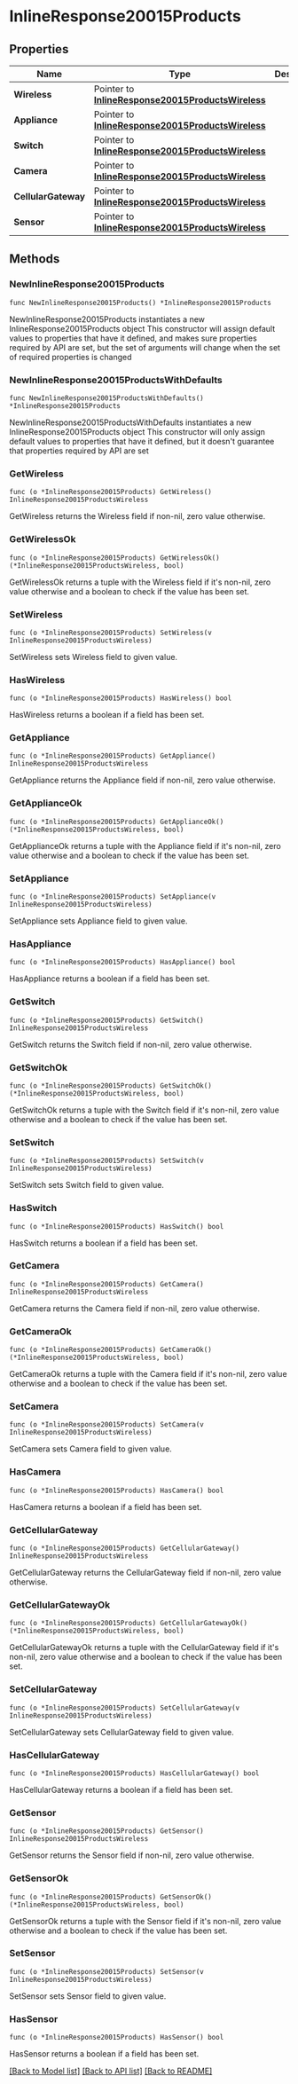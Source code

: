 # InlineResponse20015Products

## Properties

Name | Type | Description | Notes
------------ | ------------- | ------------- | -------------
**Wireless** | Pointer to [**InlineResponse20015ProductsWireless**](InlineResponse20015ProductsWireless.md) |  | [optional] 
**Appliance** | Pointer to [**InlineResponse20015ProductsWireless**](InlineResponse20015ProductsWireless.md) |  | [optional] 
**Switch** | Pointer to [**InlineResponse20015ProductsWireless**](InlineResponse20015ProductsWireless.md) |  | [optional] 
**Camera** | Pointer to [**InlineResponse20015ProductsWireless**](InlineResponse20015ProductsWireless.md) |  | [optional] 
**CellularGateway** | Pointer to [**InlineResponse20015ProductsWireless**](InlineResponse20015ProductsWireless.md) |  | [optional] 
**Sensor** | Pointer to [**InlineResponse20015ProductsWireless**](InlineResponse20015ProductsWireless.md) |  | [optional] 

## Methods

### NewInlineResponse20015Products

`func NewInlineResponse20015Products() *InlineResponse20015Products`

NewInlineResponse20015Products instantiates a new InlineResponse20015Products object
This constructor will assign default values to properties that have it defined,
and makes sure properties required by API are set, but the set of arguments
will change when the set of required properties is changed

### NewInlineResponse20015ProductsWithDefaults

`func NewInlineResponse20015ProductsWithDefaults() *InlineResponse20015Products`

NewInlineResponse20015ProductsWithDefaults instantiates a new InlineResponse20015Products object
This constructor will only assign default values to properties that have it defined,
but it doesn't guarantee that properties required by API are set

### GetWireless

`func (o *InlineResponse20015Products) GetWireless() InlineResponse20015ProductsWireless`

GetWireless returns the Wireless field if non-nil, zero value otherwise.

### GetWirelessOk

`func (o *InlineResponse20015Products) GetWirelessOk() (*InlineResponse20015ProductsWireless, bool)`

GetWirelessOk returns a tuple with the Wireless field if it's non-nil, zero value otherwise
and a boolean to check if the value has been set.

### SetWireless

`func (o *InlineResponse20015Products) SetWireless(v InlineResponse20015ProductsWireless)`

SetWireless sets Wireless field to given value.

### HasWireless

`func (o *InlineResponse20015Products) HasWireless() bool`

HasWireless returns a boolean if a field has been set.

### GetAppliance

`func (o *InlineResponse20015Products) GetAppliance() InlineResponse20015ProductsWireless`

GetAppliance returns the Appliance field if non-nil, zero value otherwise.

### GetApplianceOk

`func (o *InlineResponse20015Products) GetApplianceOk() (*InlineResponse20015ProductsWireless, bool)`

GetApplianceOk returns a tuple with the Appliance field if it's non-nil, zero value otherwise
and a boolean to check if the value has been set.

### SetAppliance

`func (o *InlineResponse20015Products) SetAppliance(v InlineResponse20015ProductsWireless)`

SetAppliance sets Appliance field to given value.

### HasAppliance

`func (o *InlineResponse20015Products) HasAppliance() bool`

HasAppliance returns a boolean if a field has been set.

### GetSwitch

`func (o *InlineResponse20015Products) GetSwitch() InlineResponse20015ProductsWireless`

GetSwitch returns the Switch field if non-nil, zero value otherwise.

### GetSwitchOk

`func (o *InlineResponse20015Products) GetSwitchOk() (*InlineResponse20015ProductsWireless, bool)`

GetSwitchOk returns a tuple with the Switch field if it's non-nil, zero value otherwise
and a boolean to check if the value has been set.

### SetSwitch

`func (o *InlineResponse20015Products) SetSwitch(v InlineResponse20015ProductsWireless)`

SetSwitch sets Switch field to given value.

### HasSwitch

`func (o *InlineResponse20015Products) HasSwitch() bool`

HasSwitch returns a boolean if a field has been set.

### GetCamera

`func (o *InlineResponse20015Products) GetCamera() InlineResponse20015ProductsWireless`

GetCamera returns the Camera field if non-nil, zero value otherwise.

### GetCameraOk

`func (o *InlineResponse20015Products) GetCameraOk() (*InlineResponse20015ProductsWireless, bool)`

GetCameraOk returns a tuple with the Camera field if it's non-nil, zero value otherwise
and a boolean to check if the value has been set.

### SetCamera

`func (o *InlineResponse20015Products) SetCamera(v InlineResponse20015ProductsWireless)`

SetCamera sets Camera field to given value.

### HasCamera

`func (o *InlineResponse20015Products) HasCamera() bool`

HasCamera returns a boolean if a field has been set.

### GetCellularGateway

`func (o *InlineResponse20015Products) GetCellularGateway() InlineResponse20015ProductsWireless`

GetCellularGateway returns the CellularGateway field if non-nil, zero value otherwise.

### GetCellularGatewayOk

`func (o *InlineResponse20015Products) GetCellularGatewayOk() (*InlineResponse20015ProductsWireless, bool)`

GetCellularGatewayOk returns a tuple with the CellularGateway field if it's non-nil, zero value otherwise
and a boolean to check if the value has been set.

### SetCellularGateway

`func (o *InlineResponse20015Products) SetCellularGateway(v InlineResponse20015ProductsWireless)`

SetCellularGateway sets CellularGateway field to given value.

### HasCellularGateway

`func (o *InlineResponse20015Products) HasCellularGateway() bool`

HasCellularGateway returns a boolean if a field has been set.

### GetSensor

`func (o *InlineResponse20015Products) GetSensor() InlineResponse20015ProductsWireless`

GetSensor returns the Sensor field if non-nil, zero value otherwise.

### GetSensorOk

`func (o *InlineResponse20015Products) GetSensorOk() (*InlineResponse20015ProductsWireless, bool)`

GetSensorOk returns a tuple with the Sensor field if it's non-nil, zero value otherwise
and a boolean to check if the value has been set.

### SetSensor

`func (o *InlineResponse20015Products) SetSensor(v InlineResponse20015ProductsWireless)`

SetSensor sets Sensor field to given value.

### HasSensor

`func (o *InlineResponse20015Products) HasSensor() bool`

HasSensor returns a boolean if a field has been set.


[[Back to Model list]](../README.md#documentation-for-models) [[Back to API list]](../README.md#documentation-for-api-endpoints) [[Back to README]](../README.md)


